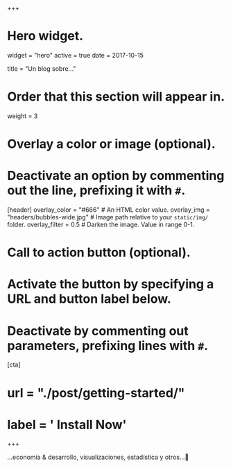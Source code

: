 +++
# Hero widget.
widget = "hero"
active = true
date = 2017-10-15

title = "Un blog sobre..."

# Order that this section will appear in.
weight = 3

# Overlay a color or image (optional).
#   Deactivate an option by commenting out the line, prefixing it with `#`.
[header]
  overlay_color = "#666"  # An HTML color value.
  overlay_img = "headers/bubbles-wide.jpg"  # Image path relative to your `static/img/` folder.
  overlay_filter = 0.5  # Darken the image. Value in range 0-1.

# Call to action button (optional).
#   Activate the button by specifying a URL and button label below.
#   Deactivate by commenting out parameters, prefixing lines with `#`.


[cta]
#  url = "./post/getting-started/"
#  label = '<i class="fa fa-download"></i> Install Now'
+++

...economía & desarrollo, visualizaciones, estadística y otros...:rocket: 
